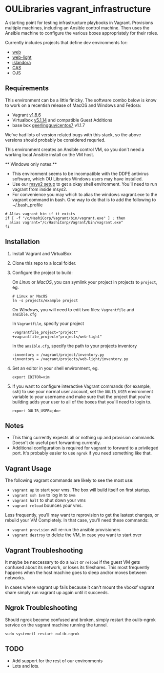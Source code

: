 OULibraries vagrant_infrastructure
=========

A starting point for testing infrastructure playbooks in Vagrant.  Provisions multiple machines, including an Ansible control machine.  Then uses the Ansible machine to configure the various boxes appropriately for their roles.  

Currently includes projects that define dev environments for:
* [web](https://github.com/OULibraries/vagrant_infrastructure/blob/master/projects/web/README.md)
* [web-light](https://github.com/OULibraries/vagrant_infrastructure/blob/master/projects/web-light/README.md)
* [islandora](https://github.com/OULibraries/vagrant_infrastructure/blob/master/projects/islandora/README.md)
* [CAS](https://github.com/OULibraries/vagrant_infrastructure/blob/master/projects/cas/README.md)
* OJS

Requirements
------------

This environment can be a little finicky. The software combo below is know to work on a recentish release of MacOS and Windows and Fedora:
* Vagrant [v1.8.6](https://releases.hashicorp.com/vagrant/1.8.6/)
* Virtualbox [v5.1.14](http://download.virtualbox.org/virtualbox/5.1.14/) and compatible Guest Additions
* base box [geerlingguy/centos7](https://atlas.hashicorp.com/geerlingguy/boxes/centos7/versions/1.1.7) v1.1.7

We've had lots of version related bugs with this stack, so the above versions should probably be considered requried.  

This environment creates an Ansible control VM, so you don't need a working local Ansible install on the VM host.

** Windows only notes:**
* This environment seems to be incompatible with the DDPE antivirus software, which OU Libraries Windows users may have installed. 
* Use our [msys2 setup](https://github.com/OULibraries/msys2-setup) to get a okay shell environment. You'll need to run vagrant from inside msys2.
* For convenience you may which to alias the windows vagrant.exe to the vagrant command in bash. One way to do that is to add the following to ~/.bash_profile     
```
# Alias vagrant bin if it exists
if [ -f "/c/HashiCorp/Vagrant/bin/vagrant.exe" ] ; then
  alias vagrant="/c/HashiCorp/Vagrant/bin/vagrant.exe"
fi

```

Installation
------------

1. Install Vagrant and VirtualBox
1. Clone this repo to a local folder.
1. Configure the project to build:

      On *Linux* or *MacOS*, you can symlink your project in projects to `project`, eg.
      ```
      # Linux or MacOS
      ln -s projects/example project
      ```
     
      On *Windows*, you will need to edit two files: `Vagrantfile` and `ansible.cfg`
      
      In `Vagrantfile`, specify your project
      ```
      -vagrantfile_project="project"
      +vagrantfile_project="projects/web-light"
      ```
     
      In the `ansible.cfg`, specify the path to your projects inventory
      ```
      -inventory = /vagrant/project/inventory.py
      +inventory = /vagrant/projects/web-light/inventory.py
      ```
1. Set an editor in your shell environment, eg.

      ```
      export EDITOR=vim
      ```
1. If you want to configure interactive Vagrant commands (for example, ssh) to use  your normal user account, set the `OULIB_USER` environment variable to your username and make sure that the project that you're building adds your user to all of the boxes that you'll need to login to. 

     ```
     export OULIB_USER=jdoe
     ```


Notes
------------

* This thing currently expects all or nothing up and provision commands. Doesn't do useful port forwarding currently.
* Additional configuration is required for vagrant to forward to a privileged port. It's probably easier to use `ngrok` if you need something like that. 
    
Vagrant Usage 
------------

The following vagrant commands are likely to see the most use:

* `vagrant up` to start your vms. The box will build itself on first startup.
* `vagrant ssh $vm` to log in to `$vm`
* `vagrant halt` to shut down your vms
* `vagrant reload` bounces your vms. 

Less frequently, you'll may want to reprovision to get the lastest
changes, or rebuild your VM Completely. In that case, you'll need
these commands:

* `vagrant provision` will re-run the ansible provisioners
* `vagrant destroy` to delete the VM, in case you want to start over


Vagrant Troubleshooting
-----------------------

It maybe be neccessary to do a `halt` or `reload` if the guest VM gets
confused about its network, or loses its fileshares. This most
frequently happens when the host machine goes to sleep and/or moves
between networks.

In cases where vagrant up fails because it can't mount the vboxsf vagrant share
simply run vagrant up again until it succeeds.


Ngrok Troubleshooting
---------------------

Should ngrok become confused and broken, simply restart the oulib-ngrok service
on the vagrant machine running the tunnel.
```
sudo systemctl restart oulib-ngrok
```


TODO
------------

* Add support for the rest of our environments
* Lots and lots. 
